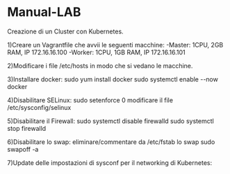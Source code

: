 # Manual-LAB
Creazione di un Cluster con Kubernetes.

1)Creare un Vagrantfile che avvii le seguenti macchine:
    -Master: 1CPU, 2GB RAM, IP 172.16.16.100
    -Worker: 1CPU, 1GB RAM, IP 172.16.16.101

2)Modificare i file /etc/hosts in modo che si vedano le macchine.

3)Installare docker: 
    sudo yum install docker
    sudo systemctl enable --now docker

4)Disabilitare SELinux:
    sudo setenforce 0
    modificare il file /etc/sysconfig/selinux

5)Disabilitare il Firewall:
    sudo systemctl disable firewalld
    sudo systemctl stop firewalld

6)Disabilitare lo swap:
    eliminare/commentare da /etc/fstab lo swap
    sudo swapoff -a

7)Update delle impostazioni di sysconf per il networking di Kubernetes:
    


